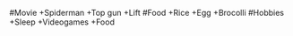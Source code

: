 #Movie
 +Spiderman
 +Top gun
 +Lift
#Food
 +Rice
 +Egg
 +Brocolli
#Hobbies
 +Sleep
 +Videogames
 +Food
